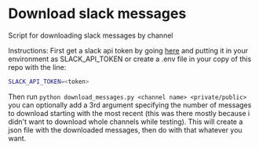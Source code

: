 # Download slack messages
Script for downloading slack messages by channel

Instructions:
First get a slack api token by going [here](https://api.slack.com/docs/oauth-test-tokens) and putting it in your environment as
SLACK_API_TOKEN or create a .env file in your copy of this repo with the line:  
```bash  
SLACK_API_TOKEN=<token>  
```  
Then run `python download_messages.py <channel name> <private/public>` you can optionally add a 3rd argument specifying the number
of messages to download starting with the most recent (this was there mostly because i didn't want to download whole channels while testing).
This will create a json file with the downloaded messages, then do with that whatever you want.
